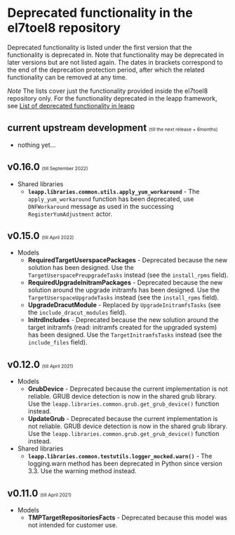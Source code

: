 # Deprecated functionality in the el7toel8 repository

Deprecated functionality is listed under the first version that the functionality
is deprecated in. Note that functionality may be deprecated in later versions
but are not listed again.
The dates in brackets correspond to the end of the deprecation protection period,
after which the related functionality can be removed at any time.

*Note* The lists cover just the functionality provided inside the el7toel8
repository only. For the functionality deprecated in the leapp
framework, see [List of deprecated functionality in leapp](../deprecation.html#list-of-deprecated-functionality-in-leapp)

## current upstream development <span style="font-size:0.5em; font-weight:normal">(till the next release + 6months)</span>

- nothing yet...

## v0.16.0 <span style="font-size:0.5em; font-weight:normal">(till September 2022)</span>

- Shared libraries
    - **`leapp.libraries.common.utils.apply_yum_workaround`** - The `apply_yum_workaround` function has been deprecated, use `DNFWorkaround` message as used in the successing `RegisterYumAdjustment` actor.

## v0.15.0 <span style="font-size:0.5em; font-weight:normal">(till April 2022)</span>
- Models
  - **RequiredTargetUserspacePackages** - Deprecated because the new solution has been designed. Use the `TargetUserspacePreupgradeTasks` instead (see the `install_rpms` field).
  - **RequiredUpgradeInitramPackages** - Deprecated because the new solution around the upgrade initramfs has been designed. Use the `TargetUserspaceUpgradeTasks` instead (see the `install_rpms` field).
  - **UpgradeDracutModule** - Replaced by `UpgradeInitramfsTasks` (see the `include_dracut_modules` field).
  - **InitrdIncludes** - Deprecated because the new solution around the target initramfs (read: initramfs created for the upgraded system) has been designed. Use the `TargetInitramfsTasks` instead (see the `include_files` field).

## v0.12.0  <span style="font-size:0.5em; font-weight:normal">(till April  2021)</span>
- Models
   - **GrubDevice** - Deprecated because the current implementation is not reliable. GRUB device detection is now in the shared grub library. Use the `leapp.libraries.common.grub.get_grub_device()` function instead.
   - **UpdateGrub** - Deprecated because the current implementation is not reliable. GRUB device detection is now in the shared grub library. Use the `leapp.libraries.common.grub.get_grub_device()` function instead.
- Shared libraries
   - **`leapp.libraries.common.testutils.logger_mocked.warn()`** - The logging.warn method has been deprecated in Python since version  3.3. Use the warning method instead.

## v0.11.0 <span style="font-size:0.5em; font-weight:normal">(till April  2021)</span>
- Models
   - **TMPTargetRepositoriesFacts** - Deprecated because this model was not intended for customer use.


